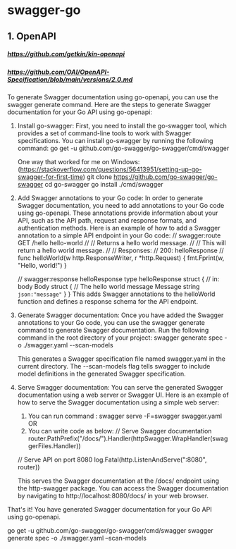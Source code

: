 # swagger-go

## 1. OpenAPI
#####  https://github.com/getkin/kin-openapi
#####  https://github.com/OAI/OpenAPI-Specification/blob/main/versions/2.0.md


To generate Swagger documentation using go-openapi, you can use the swagger generate command. Here are the steps to generate Swagger documentation for your Go API using go-openapi:

1. Install go-swagger: First, you need to install the go-swagger tool, which provides a set of command-line tools to work with Swagger specifications. You can install go-swagger by running the following command:
	go get -u github.com/go-swagger/go-swagger/cmd/swagger
	
	One way that worked for me on Windows: (https://stackoverflow.com/questions/56413951/setting-up-go-swagger-for-first-time)
		git clone https://github.com/go-swagger/go-swagger
		cd go-swagger
		go install ./cmd/swagger
	
2. Add Swagger annotations to your Go code: In order to generate Swagger documentation, you need to add annotations to your Go code using go-openapi. These annotations provide information about your API, such as the API path, request and response formats, and authentication methods. Here is an example of how to add a Swagger annotation to a simple API endpoint in your Go code:
	// swagger:route GET /hello hello-world
	//
	// Returns a hello world message.
	//
	// This will return a hello world message.
	//
	//     Responses:
	//       200: helloResponse
	//
	func helloWorld(w http.ResponseWriter, r *http.Request) {
		fmt.Fprint(w, "Hello, world!")
	}

	// swagger:response helloResponse
	type helloResponse struct {
		// in: body
		Body struct {
			// The hello world message
			Message string `json:"message"`
		}
	}
This adds Swagger annotations to the helloWorld function and defines a response schema for the API endpoint.

3. Generate Swagger documentation: Once you have added the Swagger annotations to your Go code, you can use the swagger generate command to generate Swagger documentation. Run the following command in the root directory of your project:
	swagger generate spec -o ./swagger.yaml --scan-models
	
	This generates a Swagger specification file named swagger.yaml in the current directory. The --scan-models flag tells swagger to include model definitions in the generated Swagger specification.

4. Serve Swagger documentation: You can serve the generated Swagger documentation using a web server or Swagger UI. Here is an example of how to serve the Swagger documentation using a simple web server:
	1. You can run command : swagger serve -F=swagger swagger.yaml
		OR
	2. You can write code as below:
	 // Serve Swagger documentation
    router.PathPrefix("/docs/").Handler(httpSwagger.WrapHandler(swaggerFiles.Handler))
	
	// Serve API on port 8080
    log.Fatal(http.ListenAndServe(":8080", router))
	
	This serves the Swagger documentation at the /docs/ endpoint using the http-swagger package. You can access the Swagger documentation by navigating to http://localhost:8080/docs/ in your web browser.

That's it! You have generated Swagger documentation for your Go API using go-openapi.



go get -u github.com/go-swagger/go-swagger/cmd/swagger
swagger generate spec -o ./swagger.yaml –scan-models
